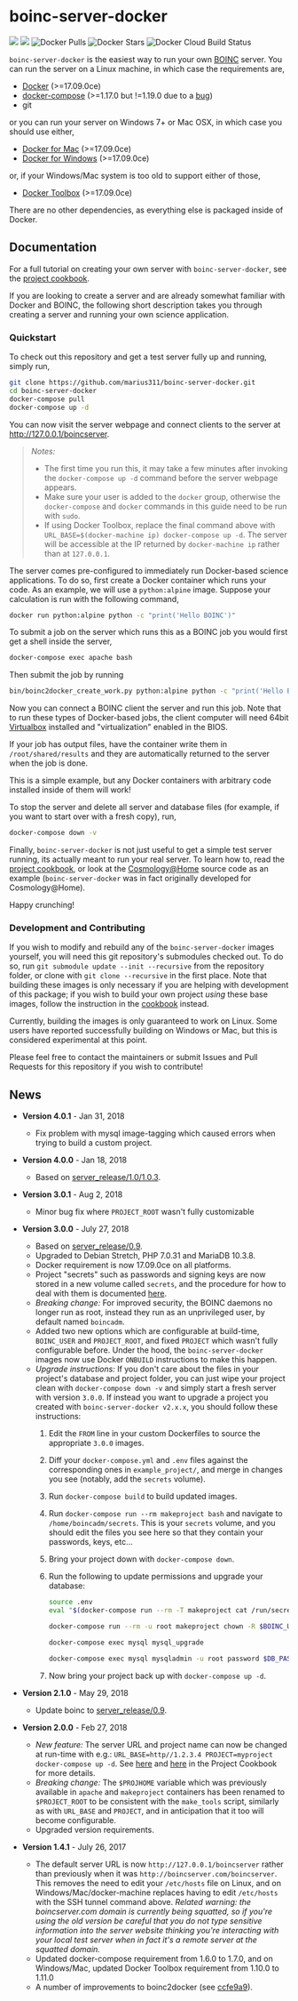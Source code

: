 
# boinc-server-docker

[![](https://images.microbadger.com/badges/version/boinc/server_makeproject.svg)](https://microbadger.com/images/boinc/server_makeproject "Get your own version badge on microbadger.com")
[![](https://images.microbadger.com/badges/image/boinc/server_makeproject.svg)](https://microbadger.com/images/boinc/server_makeproject "Get your own image badge on microbadger.com")
![Docker Pulls](https://img.shields.io/docker/pulls/boinc/server_makeproject.svg)
![Docker Stars](https://img.shields.io/docker/stars/boinc/server_makeproject.svg)
![Docker Cloud Build Status](https://img.shields.io/docker/cloud/build/boinc/server_makeproject.svg)

`boinc-server-docker` is the easiest way to run your own [BOINC](http://boinc.berkeley.edu/) server. You can run the server on a Linux machine, in which case the requirements are, 

* [Docker](https://docs.docker.com/engine/installation/) (>=17.09.0ce)
* [docker-compose](https://docs.docker.com/compose/install/) (>=1.17.0 but !=1.19.0 due to a [bug](https://github.com/docker/docker-py/issues/1841))
* git

or you can run your server on Windows 7+ or Mac OSX, in which case you should use either,

* [Docker for Mac](https://docs.docker.com/docker-for-mac/install/#download-docker-for-) (>=17.09.0ce)
* [Docker for Windows](https://docs.docker.com/docker-for-windows/install/) (>=17.09.0ce)

or, if your Windows/Mac system is too old to support either of those,

* [Docker Toolbox](https://docs.docker.com/toolbox/overview) (>=17.09.0ce)

There are no other dependencies, as everything else is packaged inside of Docker. 


## Documentation

For a full tutorial on creating your own server with `boinc-server-docker`, see the [project cookbook](https://github.com/marius311/boinc-server-docker/blob/master/docs/cookbook.md). 

If you are looking to create a server and are already somewhat familiar with Docker and BOINC, the following short description takes you through creating a server and running your own science application. 

### Quickstart

To check out this repository and get a test server fully up and running, simply run,
```bash
git clone https://github.com/marius311/boinc-server-docker.git
cd boinc-server-docker
docker-compose pull
docker-compose up -d
```

You can now visit the server webpage and connect clients to the server at http://127.0.0.1/boincserver. 

> *Notes:* 
> * The first time you run this, it may take a few minutes after invoking the `docker-compose up -d` command before the server webpage appears. 
> * Make sure your user is added to the `docker` group, otherwise the `docker-compose` and `docker` commands in this guide need to be run with `sudo`. 
> * If using Docker Toolbox, replace the final command above with `URL_BASE=$(docker-machine ip) docker-compose up -d`. The server will be accessible at the IP returned by `docker-machine ip` rather than at `127.0.0.1`.

The server comes pre-configured to immediately run Docker-based science applications. To do so, first create a Docker container which runs your code. As an example, we will use a `python:alpine` image. Suppose your calculation is run with the following command,

```bash
docker run python:alpine python -c "print('Hello BOINC')"
```

To submit a job on the server which runs this as a BOINC job you would first get a shell inside the server,

```bash
docker-compose exec apache bash
```

Then submit the job by running 

```bash
bin/boinc2docker_create_work.py python:alpine python -c "print('Hello BOINC')"
```

Now you can connect a BOINC client the server and run this job. Note that to run these types of Docker-based jobs, the client computer will need 64bit [Virtualbox](https://www.virtualbox.org/wiki/Downloads) installed and "virtualization" enabled in the BIOS. 

If your job has output files, have the container write them in `/root/shared/results` and they are automatically returned to the server when the job is done. 

This is a simple example, but any Docker containers with arbitrary code installed inside of them will work! 

To stop the server and delete all server and database files (for example, if you want to start over with a fresh copy), run,

```bash
docker-compose down -v
```


Finally, `boinc-server-docker` is not just useful to get a simple test server running, its actually meant to run your real server. To learn how to, read the [project cookbook](https://github.com/marius311/boinc-server-docker/blob/master/docs/cookbook.md), or look at the [Cosmology@Home](https://www.github.com/marius311/cosmohome) source code as an example (`boinc-server-docker` was in fact originally developed for Cosmology@Home). 

Happy crunching! 

### Development and Contributing

If you wish to modify and rebuild any of the `boinc-server-docker` images yourself, you will need this git repository's submodules checked out. To do so, run `git submodule update --init --recursive` from the repository folder, or clone with `git clone --recursive` in the first place. Note that building these images is only necessary if you are helping with development of this package; if you wish to build your own project _using_ these base images, follow the instruction in the [cookbook](docs/cookbook.md#creating-your-own-project) instead. 

Currently, building the images is only guaranteed to work on Linux. Some users have reported successfully building on Windows or Mac, but this is considered experimental at this point. 

Please feel free to contact the maintainers or submit Issues and Pull Requests for this repository if you wish to contribute! 


## News

* **Version 4.0.1** - Jan 31, 2018
    * Fix problem with mysql image-tagging which caused errors when trying to build a custom project.
* **Version 4.0.0** - Jan 18, 2018
    * Based on [server_release/1.0/1.0.3](https://github.com/BOINC/boinc/releases/tag/server_release%2F1.0%2F1.0.3).
* **Version 3.0.1** - Aug 2, 2018
    * Minor bug fix where `PROJECT_ROOT` wasn't fully customizable
* **Version 3.0.0** - July 27, 2018
    * Based on [server_release/0.9](https://github.com/BOINC/boinc/releases/tag/server_release%2F0.9).
    * Upgraded to Debian Stretch, PHP 7.0.31 and MariaDB 10.3.8. 
    * Docker requirement is now 17.09.0ce on all platforms.  
    * Project "secrets" such as passwords and signing keys are now stored in a new volume called `secrets`, and the procedure for how to deal with them is documented [here](docs/cookbook.md#managing-secrets). 
    * *Breaking change:* For improved security, the BOINC daemons no longer run as root, instead they run as an unprivileged user, by default named `boincadm`. 
    * Added two new options which are configurable at build-time, `BOINC_USER` and `PROJECT_ROOT`, and fixed `PROJECT` which wasn't fully configurable before. Under the hood, the `boinc-server-docker` images now use Docker `ONBUILD` instructions to make this happen.     
    * *Upgrade instructions:* If you don't care about the files in your project's database and project folder, you can just wipe your project clean with `docker-compose down -v` and simply start a fresh server with version `3.0.0`. If instead you want to upgrade a project you created with `boinc-server-docker v2.x.x`, you should follow these instructions:
        1) Edit the `FROM` line in your custom Dockerfiles to source the appropriate `3.0.0` images.
        2) Diff your `docker-compose.yml` and `.env` files against the corresponding ones in `example_project/`, and merge in changes you see (notably, add the `secrets` volume). 
        3) Run `docker-compose build` to build updated images. 
        3) Run `docker-compose run --rm makeproject bash` and navigate to `/home/boincadm/secrets`. This is your `secrets` volume, and you should edit the files you see here so that they contain your passwords, keys, etc... 
        4) Bring your project down with `docker-compose down`.
        5) Run the following to update permissions and upgrade your database: 

              ```bash
              source .env
              eval "$(docker-compose run --rm -T makeproject cat /run/secrets/secrets.env)"
              
              docker-compose run --rm -u root makeproject chown -R $BOINC_USER:$BOINC_USER $PROJECT_ROOT.dst

              docker-compose exec mysql mysql_upgrade

              docker-compose exec mysql mysqladmin -u root password $DB_PASSWD
              ```
        6) Now bring your project back up with `docker-compose up -d`.

* **Version 2.1.0** - May 29, 2018
    * Update boinc to [server_release/0.9](https://github.com/BOINC/boinc/releases/tag/server_release%2F0.9).
* **Version 2.0.0** - Feb 27, 2018
    * *New feature:* The server URL and project name can now be changed at run-time with e.g.: `URL_BASE=http//1.2.3.4 PROJECT=myproject docker-compose up -d`. See [here](docs/cookbook.md#server-url) and [here](docs/cookbook.md#custom-configuration-variables) in the Project Cookbook for more details.
    * *Breaking change:* The `$PROJHOME` variable which was previously available in `apache` and `makeproject` containers has been renamed to `$PROJECT_ROOT` to be consistent with the `make_tools` script, similarly as with `URL_BASE` and `PROJECT`, and in anticipation that it too will become configurable.
    * Upgraded version requirements.
* **Version 1.4.1** - July 26, 2017
    * The default server URL is now `http://127.0.0.1/boincserver` rather than previously when it was `http://boincserver.com/boincserver`. This removes the need to edit your `/etc/hosts` file on Linux, and on Windows/Mac/docker-machine replaces having to edit `/etc/hosts` with the SSH tunnel command above. *Related warning: the boincserver.com domain is currently being squatted, so if you're using the old version be careful that you do not type sensitive information into the server website thinking you're interacting with your local test server when in fact it's a remote server at the squatted domain.*
    * Updated docker-compose requirement from 1.6.0 to 1.7.0, and on Windows/Mac, updated Docker Toolbox requirement from 1.10.0 to 1.11.0
    * A number of improvements to boinc2docker (see [ccfe9a9](https://github.com/marius311/boinc-server-docker/commit/ccfe9a9704b9282f528565c74e07ee3be698aa0d)).
